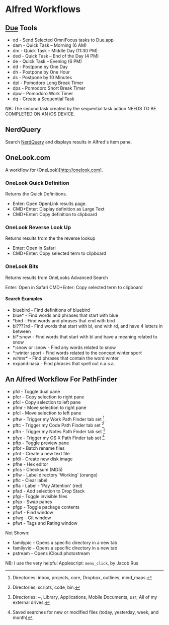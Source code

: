 # Alfred Workflows

## [Due](http://www.dueapp.com) Tools

* od    - Send Selected OmniFocus tasks to Due.app
* dam   - Quick Task – Morning (6 AM)
* dm    - Quick Task – Middle Day (11:30 PM)
* ded   - Quick Task – End of the Day (4 PM)
* de    - Quick Task – Evening (6 PM)
* dd    - Postpone by One Day
* dh    - Postpone by One Hour
* ds    - Postpone by 10 Minutes
* dpl   - Pomodoro Long Break Timer
* dps   - Pomodoro Short Break Timer
* dpw   - Pomodoro Work Timer
* dq    - Create a Sequential Task

NB: The second task created by the sequential task action NEEDS TO BE COMPLETED ON AN iOS DEVICE.

## NerdQuery

Search [NerdQuery](http://nerdquery.com) and displays results in Alfred's item pane.


## OneLook.com

A workflow for (OneLook)[http://onelook.com].

### OneLook Quick Definition ###

Returns the Quick Definitions.

* Enter:		Open OpenLink results page.
* CMD+Enter: 	Display definition as Large Text
* CMD+Enter:	Copy definition to clipboard



### OneLook Reverse Look Up ###

Returns results from the the reverse lookup

* Enter:     	Open in Safari
* CMD+Enter:	Copy selected term to clipboard



### OneLook Bits ###

Returns results from OneLooks Advanced Search

Enter:   	Open in Safari
CMD+Enter:	Copy selected term to clipboard

#### Search Examples

* bluebird		- Find definitions of bluebird  
* blue*			- Find words and phrases that start with blue  
* *bird			- Find words and phrases that end with bird  
* bl????rd		- Find words that start with bl, end with rd, and have 4 letters in between  
* bl*:snow		- Find words that start with bl and have a meaning related to snow  
* *:snow or :snow		- Find any words related to snow  
* *:winter sport		- Find words related to the concept winter sport  
* *winter**		- Find phrases that contain the word winter  
* expand:nasa		- Find phrases that spell out n.a.s.a.  

## An Alfred Workflow For PathFinder

* pfd   - Toggle dual pane
* pfcr  - Copy selection to right pane
* pfcl  - Copy selection to left pane
* pfmr  - Move selection to right pane
* pfcl  - Move selection to left pane 
* pftw  - Trigger my Work Path Finder tab set [^1]
* pftc  - Trigger my Code Path Finder tab set [^2]
* pftn  - Trigger my Notes Path Finder tab set [^3]
* pfyx  - Trigger my OS X Path Finder tab set [^4]
* pftp  - Toggle preview pane
* pfbr  - Batch rename files
* pfnt  - Create a new text file
* pfdi  - Create new disk image
* pfhe  - Hex editor
* pfcs  - Checksum (MD5)
* pflw  - Label directory 'Working' (orange)
* pflc  - Clear label
* pfla  - Label - 'Pay Attention' (red)
* pfad  - Add selection to Drop Stack
* pfgi  - Toggle invisible files
* pfsp  - Swap panes
* pfgp  - Toggle package contents
* pfwf  - Find window
* pfwg  - Git window
* pfwt  - Tags and Rating window

Not Shown: 

* familypic - Opens a specific directory in a new tab
* familyvid - Opens a specific directory in a new tab
* pstream   - Opens iCloud photostream

NB: I use the very helpful Applescript: `menu_click`, by Jacob Rus

[^1]: Directories: inbox, projects, core, Dropbox, outlines, mind_maps.

[^2]: Directories: scripts, code, bin.

[^3]: Directories: ~, Library, Applications, Mobile Documents, usr; All of my external drives.

[^4]: Saved searches for new or modified files (today, yesterday, week, and month)
